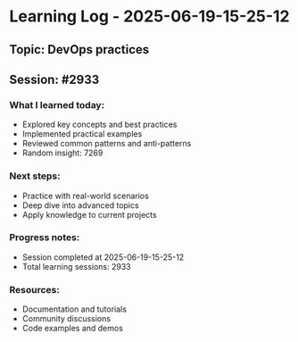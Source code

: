 # Learning Log - 2025-06-19-15-25-12

## Topic: DevOps practices
## Session: #2933

### What I learned today:
- Explored key concepts and best practices
- Implemented practical examples  
- Reviewed common patterns and anti-patterns
- Random insight: 7269

### Next steps:
- Practice with real-world scenarios
- Deep dive into advanced topics
- Apply knowledge to current projects

### Progress notes:
- Session completed at 2025-06-19-15-25-12
- Total learning sessions: 2933

### Resources:
- Documentation and tutorials
- Community discussions
- Code examples and demos

